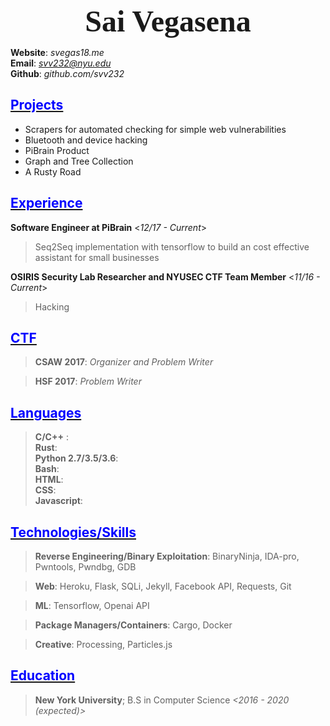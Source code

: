 <b> <font size="34" face="verdana"> <center>Sai Vegasena</center> </font></b>

**Website**: *svegas18.me* <br />
**Email**:   *svv232@nyu.edu* <br />
**Github**:  *github.com/svv232* <br />

<u><font color="blue">Projects </font></u>
-----------------------------------------
- Scrapers for automated checking for simple web vulnerabilities
- Bluetooth and device hacking 
- PiBrain Product
- Graph and Tree Collection
- A Rusty Road

<u><font color="blue">Experience</font></u>
------------------------------------------
**Software Engineer at PiBrain**        <*12/17 - Current*> 
> Seq2Seq implementation with tensorflow to build an cost effective assistant for small businesses

**OSIRIS Security Lab Researcher and NYUSEC CTF Team Member**   <*11/16 - Current*>
> Hacking

<u><font color="blue">CTF</font></u>
----------------------------------
> **CSAW 2017**: *Organizer and Problem Writer*

> **HSF 2017**: *Problem Writer*

<u><font color="blue">Languages</font></u>
----------------------------------------
> **C/C++** : <br />
> **Rust**: <br />
> **Python 2.7/3.5/3.6**: <br />
> **Bash**: <br />
> **HTML**: <br />
> **CSS**: <br />
> **Javascript**: <br />

<u><font color="blue">Technologies/Skills</font></u>
---------------------------------------------------

> **Reverse Engineering/Binary Exploitation**: BinaryNinja, IDA-pro, Pwntools, 
 Pwndbg, GDB

> **Web**: Heroku, Flask, SQLi, Jekyll, Facebook API, Requests, Git 

> **ML**: Tensorflow, Openai API

> **Package Managers/Containers**: Cargo, Docker

> **Creative**: Processing, Particles.js

<u><font color="blue">Education</font></u>
-------------------------------------------
> **New York University**;  B.S in Computer Science       *<2016 - 2020 (expected)>*
